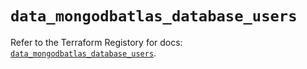 # `data_mongodbatlas_database_users`

Refer to the Terraform Registory for docs: [`data_mongodbatlas_database_users`](https://www.terraform.io/docs/providers/mongodbatlas/d/database_users).
